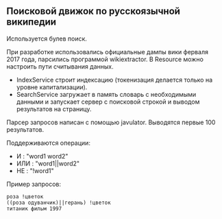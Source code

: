 Поисковой движок по русскоязычной википедии
---
Используется булев поиск.

При разработке использовались официальные дампы вики ферваля 2017 года, парсились программой wikiextractor. В Resource можно настроить пути считывания данных.
* IndexService строит индексацию (токенизация делается только на уровне капитализации).
* SearchService загружает в память словарь с необходимыми данными и запускает сервер с поисковой строкой и выводом результатов на страницу.

Парсер запросов написан с помощью javulator.
Выводятся первые 100 результатов. 

Поддерживаются операции:
* И : "word1 word2"
* ИЛИ : "word1||word2"
* НЕ : "!word1"

Пример запросов:
```
роза !цветок
((роза одуванчик)||герань) !цветок
титаник фильм 1997
```
